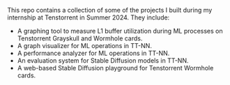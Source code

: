 This repo contains a collection of some of the projects I built during my internship at Tenstorrent in Summer 2024. They include:

- A graphing tool to measure L1 buffer utilization during ML processes on Tenstorrent Grayskull and Wormhole cards.
- A graph visualizer for ML operations in TT-NN.
- A performance analyzer for ML operations in TT-NN.
- An evaluation system for Stable Diffusion models in TT-NN.
- A web-based Stable Diffusion playground for Tenstorrent Wormhole cards.
